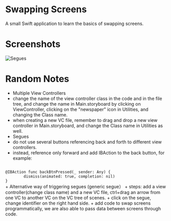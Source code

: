 # Swapping Screens

A small Swift application to learn the basics of swapping screens.

# Screenshots

![Segues](https://github.com/Yiyun-Liang/Swift-Miniprojects/blob/master/SwappingScreens/Screenshots/segues.png)

# Random Notes
+ Multiple View Controllers
 + change the name of the view controller class in the code and in the file tree, and change the name in Main.storyboard by clicking on ViewController, clicking on the "newspaper" icon in Utilities, and changing the Class name.
 + when creating a new VC file, remember to drag and drop a new view controller in Main.storyboard, and change the Class name in Utilities as well.
+ Segues
 + do not use several buttons referencing back and forth to different view controllers.
 + instead, reference only forward and add IBAction to the back button, for example:
<code>
@IBAction func backBtnPressed(_ sender: Any) {
        dismiss(animated: true, completion: nil)
}
</code>
+ Alternative way of triggering segues (generic segue）
 + steps: add a view controller(change class name) and a new VC file, ctrl+drag an arrow from one VC to another VC on the VC tree of scenes.
 + click on the segue, change identifier on the right hand side.
 + add code to swap screens programmatically, we are also able to pass data between screens through code.